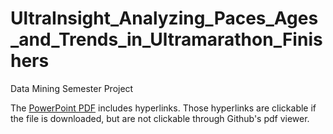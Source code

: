 # UltraInsight_Analyzing_Paces_Ages_and_Trends_in_Ultramarathon_Finishers
Data Mining Semester Project

The [PowerPoint PDF](./Group14_UltraInsight_Analyzing_Paces_Ages_and_Trends_in_Ultramarathon_Finishers_Part1.pdf) includes hyperlinks. Those hyperlinks are clickable if the file is downloaded, but are not clickable through Github's pdf viewer.
